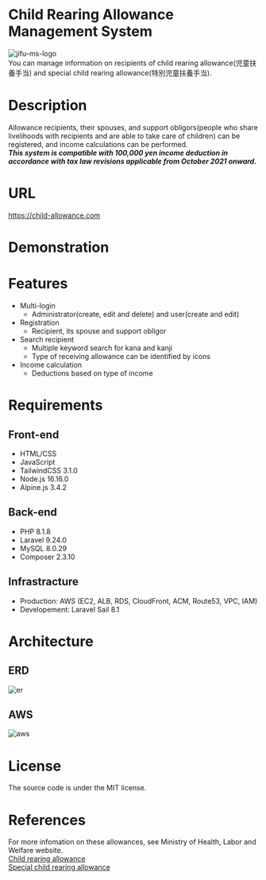# Child Rearing Allowance Management System
![jifu-ms-logo](https://user-images.githubusercontent.com/101188604/184539984-0cfaaa1b-2b2b-486c-a736-f72c357ac96c.png)  
You can manage information on recipients of child rearing allowance(児童扶養手当) and special child rearing allowance(特別児童扶養手当).  

# Description
Allowance recipients, their spouses, and support obligors(people who share livelihoods with recipients and are able to take care of children) can be registered, and income calculations can be performed.  
***This system is compatible with 100,000 yen income deduction in accordance with tax law revisions applicable from October 2021 onward.***  

# URL
https://child-allowance.com

# Demonstration

# Features
- Multi-login
    - Administrator(create, edit and delete) and user(create and edit)
- Registration
    - Recipient, its spouse and support obligor
- Search recipient
    - Multiple keyword search for kana and kanji
    - Type of receiving allowance can be identified by icons
- Income calculation
    - Deductions based on type of income

# Requirements
## Front-end
- HTML/CSS
- JavaScript
- TailwindCSS 3.1.0
- Node.js 16.16.0
- Alpine.js 3.4.2

## Back-end
- PHP 8.1.8
- Laravel 9.24.0
- MySQL 8.0.29
- Composer 2.3.10

## Infrastracture
- Production: AWS (EC2, ALB, RDS, CloudFront, ACM, Route53, VPC, IAM)
- Developement: Laravel Sail 8.1

# Architecture
## ERD
![er](https://user-images.githubusercontent.com/101188604/191507123-e7cd969e-827f-41d0-97ac-570bbd46b8af.png)
## AWS
![aws](https://user-images.githubusercontent.com/101188604/188660011-a446ed8e-b77e-43d6-b9f9-8e7a292625fa.png)

# License
The source code is under the MIT license.

# References
For more infomation on these allowances, see Ministry of Health, Labor and Welfare website.  
[Child rearing allowance](https://www.mhlw.go.jp/bunya/kodomo/osirase/100526-1.html)  
[Special child rearing allowance](https://www.mhlw.go.jp/bunya/shougaihoken/jidou/huyou.html) 